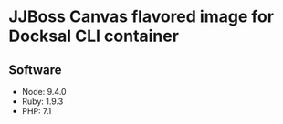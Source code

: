 # JJBoss Canvas flavored image for Docksal CLI container

## Software

- Node: 9.4.0
- Ruby: 1.9.3
- PHP: 7.1
